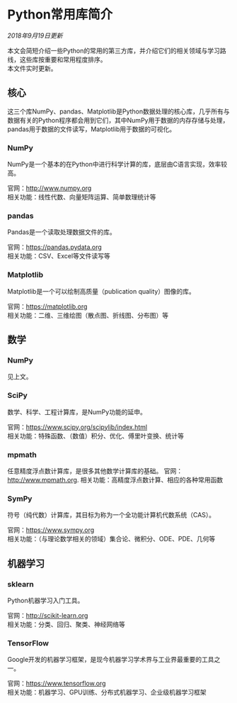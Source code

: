 # Python常用库简介
*2018年9月19日更新*

本文会简短介绍一些Python的常用的第三方库，并介绍它们的相关领域与学习路线，这些库按重要和常用程度排序。  
本文件实时更新。

## 核心
这三个库NumPy、pandas、Matplotlib是Python数据处理的核心库，几乎所有与数据有关的Python程序都会用到它们，其中NumPy用于数据的内存存储与处理，pandas用于数据的文件读写，Matplotlib用于数据的可视化。

### NumPy

NumPy是一个基本的在Python中进行科学计算的库，底层由C语言实现，效率较高。

官网：http://www.numpy.org  
相关功能：线性代数、向量矩阵运算、简单数理统计等

### pandas

Pandas是一个读取处理数据文件的库。

官网：https://pandas.pydata.org  
相关功能：CSV、Excel等文件读写等

### Matplotlib

Matplotlib是一个可以绘制高质量（publication quality）图像的库。

官网：https://matplotlib.org  
相关功能：二维、三维绘图（散点图、折线图、分布图）等

## 数学

### NumPy
见上文。

### SciPy
数学、科学、工程计算库，是NumPy功能的延申。

官网：https://www.scipy.org/scipylib/index.html  
相关功能：特殊函数、（数值）积分、优化、傅里叶变换、统计等

### mpmath
任意精度浮点数计算库，是很多其他数学计算库的基础。
官网：http://www.mpmath.org. 
相关功能：高精度浮点数计算、相应的各种常用函数

### SymPy
符号（纯代数）计算库，其目标为称为一个全功能计算机代数系统（CAS）。

官网：https://www.sympy.org  
相关功能：（与理论数学相关的领域）集合论、微积分、ODE、PDE、几何等

## 机器学习

### sklearn

Python机器学习入门工具。

官网：http://scikit-learn.org  
相关功能：分类、回归、聚类、神经网络等

### TensorFlow
Google开发的机器学习框架，是现今机器学习学术界与工业界最重要的工具之一。

官网：https://www.tensorflow.org  
相关功能：机器学习、GPU训练、分布式机器学习、企业级机器学习框架
